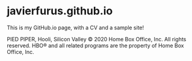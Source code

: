 # javierfurus.github.io
This is my GitHub.io page, with a CV and a sample site!

PIED PIPER, Hooli, Silicon Valley © 2020 Home Box Office, Inc. All rights reserved. HBO® and all related programs are the property of Home Box Office, Inc.
